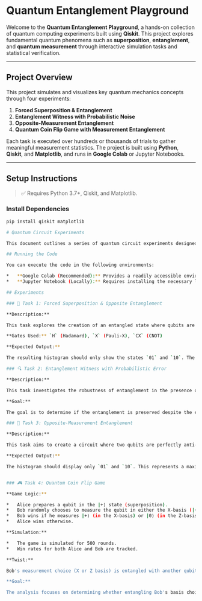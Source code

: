 # Quantum Entanglement Playground

Welcome to the **Quantum Entanglement Playground**, a hands-on collection of quantum computing experiments built using **Qiskit**. This project explores fundamental quantum phenomena such as **superposition**, **entanglement**, and **quantum measurement** through interactive simulation tasks and statistical verification.

---

## Project Overview

This project simulates and visualizes key quantum mechanics concepts through four experiments:

1.  **Forced Superposition & Entanglement**
2.  **Entanglement Witness with Probabilistic Noise**
3.  **Opposite-Measurement Entanglement**
4.  **Quantum Coin Flip Game with Measurement Entanglement**

Each task is executed over hundreds or thousands of trials to gather meaningful measurement statistics. The project is built using **Python**, **Qiskit**, and **Matplotlib**, and runs in **Google Colab** or Jupyter Notebooks.

---

## Setup Instructions

> ✅ Requires Python 3.7+, Qiskit, and Matplotlib.

### Install Dependencies

```bash
pip install qiskit matplotlib

# Quantum Circuit Experiments

This document outlines a series of quantum circuit experiments designed to explore fundamental quantum concepts like superposition, entanglement, and quantum measurement. The experiments are designed to be run using a quantum computing simulator like Qiskit.

## Running the Code

You can execute the code in the following environments:

*   **Google Colab (Recommended):** Provides a readily accessible environment with all necessary libraries pre-installed.
*   **Jupyter Notebook (Locally):** Requires installing the necessary libraries (e.g., Qiskit, NumPy, Matplotlib).

## Experiments

### 🧪 Task 1: Forced Superposition & Opposite Entanglement

**Description:**

This task explores the creation of an entangled state where qubits are perfectly anti-correlated. Qubit 0 is initialized in superposition (|0⟩ + |1⟩)/√2, and Qubit 1 is forced to the |1⟩ state. A CNOT gate is then applied to entangle the qubits in such a way that their measurement results are always opposite.

**Gates Used:** `H` (Hadamard), `X` (Pauli-X), `CX` (CNOT)

**Expected Output:**

The resulting histogram should only show the states `01` and `10`. The states `00` and `11` should not appear, indicating the qubits are perfectly anti-correlated.

### 🔍 Task 2: Entanglement Witness with Probabilistic Error

**Description:**

This task investigates the robustness of entanglement in the presence of noise. A Bell state (|00⟩ + |11⟩)/√2 is prepared.  A probabilistic error is introduced by applying an X-gate to one of the qubits with a 20% probability, simulating noise that can disrupt entanglement. Only one qubit is measured across 1000 shots.

**Goal:**

The goal is to determine if the entanglement is preserved despite the error. If the output distribution is random (50/50), it suggests the entanglement has been broken. A non-random distribution would indicate that entanglement is still present, albeit potentially weakened.

### 🔄 Task 3: Opposite-Measurement Entanglement

**Description:**

This task aims to create a circuit where two qubits are perfectly anti-correlated. This means that if Qubit 0 is measured as 0, Qubit 1 must be 1, and vice versa.

**Expected Output:**

The histogram should display only `01` and `10`. This represents a maximally entangled anti-correlated state.


### 🎮 Task 4: Quantum Coin Flip Game

**Game Logic:**

*   Alice prepares a qubit in the |+⟩ state (superposition).
*   Bob randomly chooses to measure the qubit in either the X-basis (|+⟩/|−⟩) or the Z-basis (|0⟩/|1⟩).
*   Bob wins if he measures |+⟩ (in the X-basis) or |0⟩ (in the Z-basis).
*   Alice wins otherwise.

**Simulation:**

*   The game is simulated for 500 rounds.
*   Win rates for both Alice and Bob are tracked.

**Twist:**

Bob's measurement choice (X or Z basis) is entangled with another qubit to explore if a quantum-enhanced strategy can alter the win probabilities.

**Goal:**

The analysis focuses on determining whether entangling Bob's basis choice with another qubit impacts the win probabilities for Alice and Bob compared to a classical random choice.
